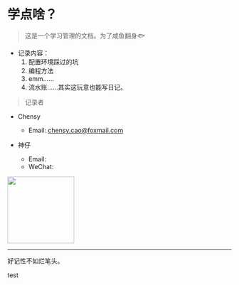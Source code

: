 # 学点啥？

> 这是一个学习管理的文档。为了咸鱼翻身🐟

- 记录内容：
    1. 配置环境踩过的坑
    2. 编程方法
    3. emm……
    4. 流水账……其实这玩意也能写日记。

> 记录者

- Chensy
  
    - Email: chensy.cao@foxmail.com
- 神仔
    - Email: 
    - WeChat: 
    
<img src='./img/shenzai.jpg' width="150px" height="">

---

好记性不如烂笔头。

test